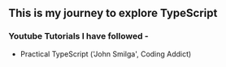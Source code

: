 ## This is my journey to explore TypeScript

### Youtube Tutorials I have followed -

- Practical TypeScript ('John Smilga', Coding Addict)


